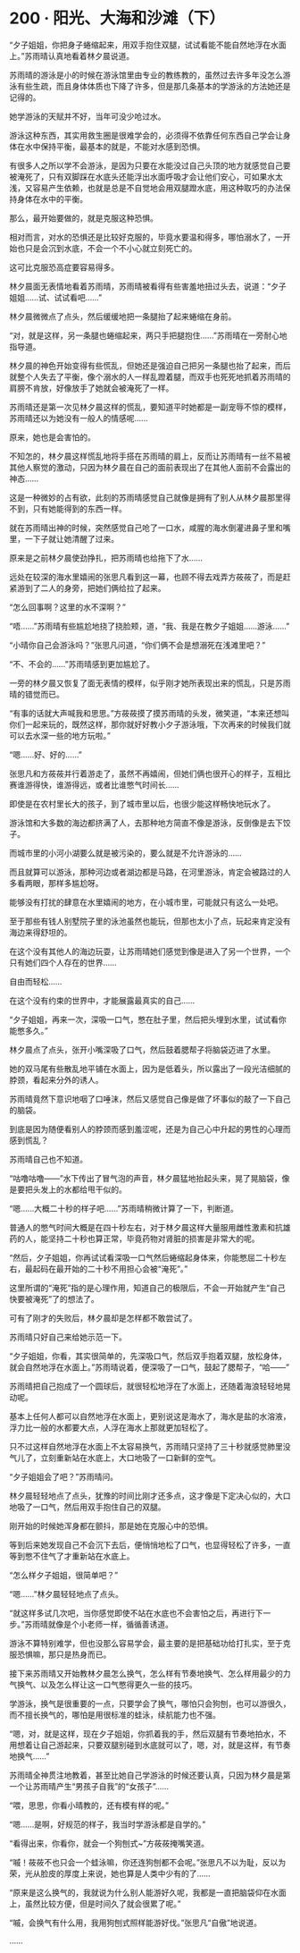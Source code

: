 # 200 · 阳光、大海和沙滩（下）

“夕子姐姐，你把身子蜷缩起来，用双手抱住双腿，试试看能不能自然地浮在水面上。”苏雨晴认真地看着林夕晨说道。

苏雨晴的游泳是小的时候在游泳馆里由专业的教练教的，虽然过去许多年没怎么游泳有些生疏，而且身体体质也下降了许多，但是那几条基本的学游泳的方法她还是记得的。

她学游泳的天赋并不好，当年可没少呛过水。

游泳这种东西，其实用救生圈是很难学会的，必须得不依靠任何东西自己学会让身体在水中保持平衡，最基本的就是，不能对水感到恐惧。

有很多人之所以学不会游泳，是因为只要在水能没过自己头顶的地方就感觉自己要被淹死了，只有双脚踩在水底头还能浮出水面呼吸才会让他们安心，可如果水太浅，又容易产生依赖，也就是总是不自觉地会用双腿蹬水底，用这种取巧的办法保持身体在水中的平衡。

那么，最开始要做的，就是克服这种恐惧。

相对而言，对水的恐惧还是比较好克服的，毕竟水要温和得多，哪怕溺水了，一开始也只是会沉到水底，不会一个不小心就立刻死亡的。

这可比克服恐高症要容易得多。

林夕晨面无表情地看着苏雨晴，苏雨晴被看得有些害羞地扭过头去，说道：“夕子姐姐……试、试试看吧……”

林夕晨微微点了点头，然后缓缓地把一条腿抬了起来蜷缩在身前。

“对，就是这样，另一条腿也蜷缩起来，两只手把腿抱住……”苏雨晴在一旁耐心地指导道。

林夕晨的神色开始变得有些慌乱，但她还是强迫自己把另一条腿也抬了起来，而后就整个人失去了平衡，像个溺水的人一样乱蹬着腿，而双手也死死地抓着苏雨晴的肩膀不肯放，好像放手了她就会被淹死了一样。

苏雨晴还是第一次见林夕晨这样的慌乱，要知道平时她都是一副宠辱不惊的模样，苏雨晴还以为她没有一般人的情感呢……

原来，她也是会害怕的。

不知怎的，林夕晨这样慌乱地将手搭在苏雨晴的肩上，反而让苏雨晴有一丝不易被其他人察觉的激动，只因为林夕晨在自己的面前表现出了在其他人面前不会露出的神态……

这是一种微妙的占有欲，此刻的苏雨晴感觉自己就像是拥有了别人从林夕晨那里得不到，只有她能得到的东西一样。

就在苏雨晴出神的时候，突然感觉自己呛了一口水，咸腥的海水倒灌进鼻子里和嘴里，一下子就让她清醒了过来。

原来是之前林夕晨使劲挣扎，把苏雨晴也给拖下了水……

远处在较深的海水里嬉闹的张思凡看到这一幕，也顾不得去戏弄方莜莜了，而是赶紧游到了二人的身旁，把她们俩给拉了起来。

“怎么回事啊？这里的水不深啊？”

“唔……”苏雨晴有些尴尬地挠了挠脸颊，道，“我、我是在教夕子姐姐……游泳……”

“小晴你自己会游泳吗？”张思凡问道，“你们俩不会是想溺死在浅滩里吧？”

“不、不会的……”苏雨晴感到更加尴尬了。

一旁的林夕晨又恢复了面无表情的模样，似乎刚才她所表现出来的慌乱，只是苏雨晴的错觉而已。

“有事的话就大声喊我和思思。”方莜莜摸了摸苏雨晴的头发，微笑道，“本来还想叫你们一起来玩的，既然这样，那你就好好教小夕子游泳哦，下次再来的时候我们就可以去水深一些的地方玩啦。”

“嗯……好、好的……”

张思凡和方莜莜并行着游走了，虽然不再嬉闹，但她们俩也很开心的样子，互相比赛谁游得快，谁游得远，或者比谁憋气时间长……

即使是在农村里长大的孩子，到了城市里以后，也很少能这样畅快地玩水了。

游泳馆和大多数的海边都挤满了人，去那种地方简直不像是游泳，反倒像是去下饺子。

而城市里的小河小湖要么就是被污染的，要么就是不允许游泳的……

而且就算可以游泳，那种河边或者湖边都是马路，在河里游泳，肯定会被路过的人多看两眼，那样多尴尬呀。

能够没有打扰的肆意在水里嬉闹的地方，在小城市里，可能就只有这么一处吧。

至于那些有钱人别墅院子里的泳池虽然也能玩，但那也太小了点，玩起来肯定没有海边来得舒坦的。

在这个没有其他人的海边玩耍，让苏雨晴她们感觉到像是进入了另一个世界，一个只有她们四个人存在的世界……

自由而轻松……

在这个没有约束的世界中，才能展露最真实的自己……

“夕子姐姐，再来一次，深吸一口气，憋在肚子里，然后把头埋到水里，试试看你能憋多久。”

林夕晨点了点头，张开小嘴深吸了口气，然后鼓着腮帮子将脑袋迈进了水里。

她的双马尾有些散乱地平铺在水面上，因为是低着头，所以露出了一段光洁细腻的脖颈，看起来分外的诱人。

苏雨晴竟然下意识地咽了口唾沫，然后又感觉自己像是做了坏事似的敲了一下自己的脑袋。

到底是因为随便看别人的脖颈而感到羞涩呢，还是为自己心中升起的男性的心理而感到慌乱？

苏雨晴自己也不知道。

“咕噜咕噜——”水下传出了冒气泡的声音，林夕晨猛地抬起头来，晃了晃脑袋，像是要把头发上的水都给甩干似的。

“嗯……大概二十秒的样子吧……”苏雨晴稍微计算了一下，判断道。

普通人的憋气时间大概是在四十秒左右，对于林夕晨这样大量服用雌性激素和抗雄药的人，能坚持二十秒也算正常，毕竟药物对肾脏的损害是非常大的呢。

“然后，夕子姐姐，你再试试看深吸一口气然后蜷缩起身体来，你能憋屈二十秒左右，最起码在最开始的二十秒不用担心会被“淹死”。”

这里所谓的“淹死”指的是心理作用，知道自己的极限后，不会一开始就产生“自己快要被淹死”了的想法了。

可有了刚才的失败后，林夕晨却是怎样都不敢尝试了。

苏雨晴只好自己来给她示范一下。

“夕子姐姐，你看，其实很简单的，先深吸口气，然后双手抱着双腿，放松身体，就会自然地浮在水面上。”苏雨晴说着，便深吸了一口气，鼓起了腮帮子，“哈——”

苏雨晴把自己抱成了一个圆球后，就很轻松地浮在了水面上，还随着海浪轻轻地晃动呢。

基本上任何人都可以自然地浮在水面上，更别说这是海水了，海水是盐的水溶液，浮力比一般的水都要大点，人浮在海水上那就更加轻松了。

只不过这样自然地浮在水面上不太容易换气，苏雨晴只坚持了三十秒就感觉肺里没气儿了，立刻重新站在水底上，大口地吸了一口新鲜的空气。

“夕子姐姐会了吧？”苏雨晴问。

林夕晨轻轻地点了点头，犹豫的时间比刚才还多点，这才像是下定决心似的，大口地吸了一口气，然后用双手抱住自己的双腿。

刚开始的时候她浑身都在颤抖，那是她在克服心中的恐惧。

等到后来她发现自己不会沉下去后，便悄悄地松了口气，也显得轻松了许多，一直等到憋不住气了才重新站在水底上。

“怎么样夕子姐姐，很简单吧？”

“嗯……”林夕晨轻轻地点了点头。

“就这样多试几次吧，当你感觉即使不站在水底也不会害怕之后，再进行下一步。”苏雨晴就像是个小老师一样，循循善诱道。

游泳不算特别难学，但也没那么容易学会，最主要的是把基础功给打扎实，至于克服恐惧嘛，那只是热身而已。

接下来苏雨晴又开始教林夕晨怎么换气，怎么样有节奏地换气、怎么样用最少的力气换气、以及怎么样让这一口气憋得更久一些的技巧。

学游泳，换气是很重要的一点，只要学会了换气，哪怕只会狗刨，也可以游很久，而不擅长换气的，哪怕是用很标准的蛙泳，续航能力也不强。

“嗯，对，就是这样，现在夕子姐姐，你抓着我的手，然后双腿有节奏地拍水，不用想着让自己游起来，只要双腿别碰到水底就可以了，嗯，对，就是这样，有节奏地换气……”

苏雨晴全神贯注地教着，甚至比她自己学游泳的时候还要认真，只因为林夕晨是第一个让苏雨晴产生“男孩子自我”的“女孩子”……

“喂，思思，你看小晴教的，还有模有样的呢。”

“嗯……是啊，好规范的样子，我当时学游泳都是自学的。”

“看得出来，你看你，就会一个狗刨式~”方莜莜掩嘴笑道。

“嘁！莜莜不也只会一个蛙泳嘛，你还连狗刨都不会呢。”张思凡不以为耻，反以为荣，光从脸皮的厚度上来说，她也算是人类中少有的了……

“原来是这么换气的，我就说为什么别人能游好久呢，我都是一直把脑袋仰在水面上，虽然比较方便，但是时间久了就会很累了呢。”

“嘁，会换气有什么用，我用狗刨式照样能游好伐。”张思凡“自傲”地说道。

……
